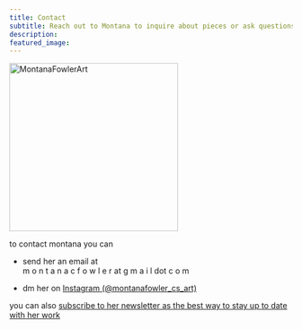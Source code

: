 ```yaml
---
title: Contact
subtitle: Reach out to Montana to inquire about pieces or ask questions about her art practice <3
description:
featured_image: 
---
```


<!-- {% include contact-form.html %} -->

<img src="/website/images/portrait/2021_portrait-3.jpg" alt="MontanaFowlerArt" width="300"/>

to contact montana you can  

* send her an email at  
m o n t a n a c f o w l e r at g m a i l dot c o m

* dm her on <a href="https://www.instagram.com/montanafowler_cs_art/">Instagram (@montanafowler_cs_art)</a>

you can also <a href="https://montanafowler.us2.list-manage.com/subscribe?u=a53b48a7dada1d1df2268f45c&id=e5121f1348"> subscribe to her newsletter as the best way to stay up to date with her work </a>

<!-- We've made a contact form that you can use with [Formspree](https://formspree.io/create/jekyllthemes) to handle up to 50 submissions per month for free. You could also easily switch out the end-point to use another contact form service. -->